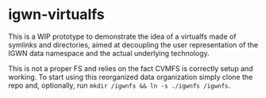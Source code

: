 # igwn-virtualfs

This is a WIP prototype to demonstrate the idea of a virtualfs made of symlinks and directories, aimed at decoupling the user representation of the IGWN data namespace and the actual underlying technology.

This is not a proper FS and relies on the fact CVMFS is correctly setup and working.
To start using this reorganized data organization simply clone the repo and, optionally, run `mkdir /igwnfs && ln -s ./igwnfs /igwnfs`.

